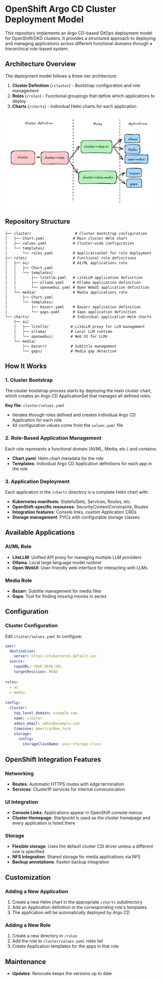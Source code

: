 # OpenShift Argo CD Cluster Deployment Model

This repository implements an Argo CD-based GitOps deployment model for OpenShift/OKD clusters. It provides a structured approach to deploying and managing applications across different functional domains through a hierarchical role-based system.

## Architecture Overview

The deployment model follows a three-tier architecture:

1. **Cluster Definition** (`/cluster`) - Bootstrap configuration and role management
2. **Roles** (`/roles`) - Functional groupings that define which applications to deploy
3. **Charts** (`/charts`) - Individual Helm charts for each application

![Hierarchy](docs/images/chart-hierarchy.png)

## Repository Structure

```text
├── cluster/                    # Cluster bootstrap configuration
│   ├── Chart.yaml             # Main cluster Helm chart
│   ├── values.yaml            # Cluster-wide configuration
│   └── templates/
│       └── roles.yaml         # ApplicationSet for role deployment
├── roles/                     # Functional role definitions
│   ├── ai/                    # AI/ML applications role
│   │   ├── Chart.yaml
│   │   └── templates/
│   │       ├── litellm.yaml   # LiteLLM application definition
│   │       ├── ollama.yaml    # Ollama application definition
│   │       └── openwebui.yaml # Open WebUI application definition
│   └── media/                 # Media applications role
│       ├── Chart.yaml
│       └── templates/
│           ├── bazarr.yaml    # Bazarr application definition
│           └── gaps.yaml      # Gaps application definition
└── charts/                    # Individual application Helm charts
    ├── ai/
    │   ├── litellm/          # LiteLLM proxy for LLM management
    │   ├── ollama/           # Local LLM runtime
    │   └── openwebui/        # Web UI for LLMs
    └── media/
        ├── bazarr/           # Subtitle management
        └── gaps/             # Media gap detection
```

## How It Works

### 1. Cluster Bootstrap

The cluster bootstrap process starts by deploying the main cluster chart, which creates an Argo CD ApplicationSet that manages all defined roles.

**Key file**: `cluster/values.yaml`

- Iterates through roles defined and creates individual Argo CD Application for each role
- All configuration values come from the `values.yaml` file

### 2. Role-Based Application Management

Each role represents a functional domain (AI/ML, Media, etc.) and contains:

- **Chart.yaml**: Helm chart metadata for the role
- **Templates**: Individual Argo CD Application definitions for each app in the role

### 3. Application Deployment

Each application in the `/charts` directory is a complete Helm chart with:

- **Kubernetes manifests**: StatefulSets, Services, Routes, etc.
- **OpenShift-specific resources**: SecurityContextConstraints, Routes
- **Integration features**: Console links, custom Application CRDs
- **Storage management**: PVCs with configurable storage classes

## Available Applications

### AI/ML Role

- **LiteLLM**: Unified API proxy for managing multiple LLM providers
- **Ollama**: Local large language model runtime
- **Open WebUI**: User-friendly web interface for interacting with LLMs

### Media Role

- **Bazarr**: Subtitle management for media files
- **Gaps**: Tool for finding missing movies in series

## Configuration

### Cluster Configuration

Edit `cluster/values.yaml` to configure:

```yaml
spec:
  destination:
    server: https://kubernetes.default.svc
  source:
    repoURL: YOUR_REPO_URL
    targetRevision: HEAD

roles:
  - ai
  - media

config:
  cluster:
    top_level_domain: example.com
    name: cluster
    admin_email: admin@example.com
    timezone: America/New_York
    storage:
      config:
        storageClassName: your-storage-class
```

## OpenShift Integration Features

### Networking

- **Routes**: Automatic HTTPS routes with edge termination
- **Services**: ClusterIP services for internal communication

### UI Integration

- **Console Links**: Applications appear in OpenShift console menus
- **Cluster Homepage**: Startpunkt is used as the cluster homepage and every application is listed there

### Storage

- **Flexible storage**: Uses the default cluster CSI driver unless a different one is specified
- **NFS integration**: Shared storage for media applications via NFS
- **Backup annotations**: Kasten backup integration

## Customization

### Adding a New Application

1. Create a new Helm chart in the appropriate `/charts` subdirectory
2. Add an Application definition in the corresponding role's templates
3. The application will be automatically deployed by Argo CD

### Adding a New Role

1. Create a new directory in `/roles`
2. Add the role to `cluster/values.yaml` roles list
3. Create Application templates for the apps in that role

## Maintenance

- **Updates**: Renovate keeps the versions up to date
